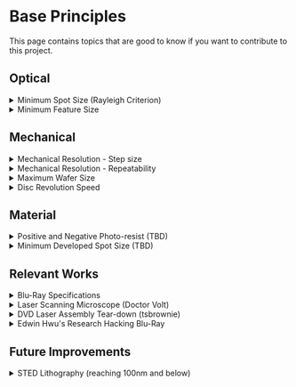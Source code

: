 # Base Principles

This page contains topics that are good to know if you want to contribute to this project.&#x20;

## Optical

<details>

<summary>Minimum Spot Size (Rayleigh Criterion)</summary>

The Rayleigh criterion is a measure of the limit at which two points of light can be distinguished as separate. It states that two points are resolvable when the principal diffraction maximum of one image coincides with the first minimum of the other. In simpler terms, it defines the smallest angular separation at which two light sources appear distinctly separate rather than as a single blurred point. This criterion helps in understanding the resolving power of optical instruments.\
\
When the Rayleigh criterion is expressed in terms of the numerical aperture, the equation becomes:

$$d =\frac{0.61λ }{NA}$$

where:

* d is the minimum resolvable spot size,
* λ\lambda is the wavelength of light,
* NA is the numerical aperture of the lens.

-

    <figure><img src="../../../.gitbook/assets/image (119).png" alt=""><figcaption></figcaption></figure>

For blu-ray the wavelength is 405nm and the NA is 0.85 resulting in a spot size of 290nm.

### Source/Reference

1. Video explanation of resolution in optics (relevant info starts at 27:15 but the entire video is a great introduction to optics)\
   [https://www.youtube.com/watch?v=sTa-Hn\_eisw](https://www.youtube.com/watch?v=sTa-Hn_eisw)

</details>

<details>

<summary>Minimum Feature Size</summary>

The minimum feature size in transistors, often referred to as the "technology node" or "process node," represents the smallest dimension of a transistor on a semiconductor chip. This size is measured in nanometers (nm) and dictates how densely transistors can be packed on a chip, which in turn influences the chip's performance, power consumption, and overall size.

### Transistor sizes through the years (needs to be corrected)

| Year | Node Process | Width (nm) | Length (nm) |
| ---- | ------------ | ---------- | ----------- |
| 1968 | 20,000 nm    | 100 nm     | 20,000 nm   |
| 1971 | 10,000 nm    | 100 nm     | 10,000 nm   |
| 1974 | 6,000 nm     | 100 nm     | 6,000 nm    |
| 1977 | 3,000 nm     | 100 nm     | 3,000 nm    |
| 1981 | 1,500 nm     | 100 nm     | 1,500 nm    |
| 1984 | 1,000 nm     | 100 nm     | 1,000 nm    |
| 1987 | 800 nm       | 100 nm     | 800 nm      |
| 1990 | 600 nm       | 100 nm     | 600 nm      |
| 1993 | 350 nm       | 100 nm     | 350 nm      |
| 1996 | 250 nm       | 100 nm     | 250 nm      |
| 1999 | 180 nm       | 100 nm     | 180 nm      |
| 2001 | 130 nm       | 100 nm     | 130 nm      |
| 2003 | 90 nm        | 100 nm     | 90 nm       |
| 2005 | 65 nm        | 100 nm     | 65 nm       |
| 2007 | 45 nm        | 100 nm     | 45 nm       |
| 2009 | 32 nm        | 100 nm     | 32 nm       |
| 2010 | 28 nm        | 100 nm     | 28 nm       |
| 2012 | 22 nm        | 100 nm     | 22 nm       |
| 2014 | 14 nm        | 100 nm     | 14 nm       |
| 2016 | 10 nm        | 100 nm     | 10 nm       |
| 2018 | 7 nm         | 100 nm     | 7 nm        |
| 2020 | 5 nm         | 100 nm     | 5 nm        |
| 2022 | 3 nm         | 100 nm     | 3 nm        |

</details>

## Mechanical

<details>

<summary>Mechanical Resolution - Step size</summary>

The minimum needed step size can be determined by the perimeter of the writing area and the minimum spot size

$$perimeter ={2 * π * radius}$$

* For the largest radius (58mm) the perimeter is 364mm
* For the smallest radius (23mm) the perimeter is 144mm

From there number of steps is calculated by:

&#x20;$$steps = \frac {perimeter}{min spot size}$$



Assuming a 290nm spot size:

* For the largest radius (58mm) the number of steps is 1.256M
* For the smallest radius (23mm) the number of steps is 498k

![](<../../../.gitbook/assets/image (120).png>)

</details>

<details>

<summary>Mechanical Resolution - Repeatability</summary>

The planned approach for repeatability is closed loop control. Since the blu-ray system works on reading concentric circles each disc will have a pattern written along the ring perimeter that identifies what is the current ring radius. It will also be used to help identify the start position on the perimeter.

![](<../../../.gitbook/assets/image (121).png>)

</details>

<details>

<summary>Maximum Wafer Size</summary>

Since this project plans to use a blu-ray drive, the working area is basically the entire readable area of a disc (including table of contents).&#x20;

* The start of the writing area for a disc is 46mm in diameter or 23mm in radius.
* The end of the writing area for a disc is 116mm in diameter or 58mm in radius.

Therefore the writing radius is about 35mm.

<img src="../../../.gitbook/assets/tc05-fig15.jpg" alt="" data-size="original">



### Maximum Symmetrical Die

5x Symmetrical dies can fit on a disc assuming 30mm x 30mm  (900mm^2)&#x20;

![](<../../../.gitbook/assets/image (122).png>)



### Maximum Asymmetrical Die

4x Asymmetrical dies can fit on a disc assuming 25mm x 50mm ( 1,250mm^2 )

![](<../../../.gitbook/assets/image (123).png>)

</details>

<details>

<summary>Disc Revolution Speed</summary>

To calculate how fast the disc needs to spin we first need to know how fast the spot we need to image is moving. the speed is dependent on how far we are from the center of the disc.&#x20;

&#x20;If we assume a random rotational speed in revolutions per minute (rpm), we can use the following steps to calculate how fast the imaging spot is moving:

1. **Convert rpm to revolutions per nano-second (rpns):**

$$rpns =\frac{rpm }{60*10^{9}}$$

2. **Calculate the linear speed in nano-meters per nano-second (nm/ns):**

$$Linear speed (nm/ns)=radius (nm)×2×π×rpns$$



Assuming the disc is spinning at 500rpm:

* The smallest inner radius of the disc (23mm) is moving at roughly 1.24nm/ns&#x20;
* The largest outer radius of the disc (58mm) is moving at roughly 3.03nm/ns&#x20;

</details>

## Material

<details>

<summary>Positive and Negative Photo-resist (TBD)</summary>



</details>

<details>

<summary>Minimum Developed Spot Size (TBD)</summary>



</details>



## Relevant Works

<details>

<summary>Blu-Ray Specifications</summary>

### White Paper Blu-ray Disc Format General

[http://educypedia.karadimov.info/library/general\_bluraydiscformat-15263.pdf](http://educypedia.karadimov.info/library/general_bluraydiscformat-15263.pdf)

### White Paper Blu-ray Disc Format BD-R

[https://blog.ligos.net/images/The-Reliability-Of-Optical-Disks/BD-R\_physical\_specifications-18326.pdf](https://blog.ligos.net/images/The-Reliability-Of-Optical-Disks/BD-R_physical_specifications-18326.pdf)

### White Paper Blu-ray Disc Format BD-RE

[https://blog.ligos.net/images/The-Reliability-Of-Optical-Disks/White\_Paper\_BD-RE\_5th\_20180216.pdf](https://blog.ligos.net/images/The-Reliability-Of-Optical-Disks/White_Paper_BD-RE_5th_20180216.pdf)

</details>

<details>

<summary>Laser Scanning Microscope (Doctor Volt)</summary>

This is a 3 part video series where Doctor Volt dissects a Blu-ray player to figure out how to make a laser scanning microscope out of it.&#x20;

### PT1. Blu-Ray laser tear-down

[https://www.youtube.com/watch?v=liGuhbFh4IQ](https://www.youtube.com/watch?v=liGuhbFh4IQ)

### PT2. Mechanical Assembly

[https://www.youtube.com/watch?v=Hkialty\_8K4\&t=267s](https://www.youtube.com/watch?v=Hkialty_8K4\&t=267s)

### PT3. SW and Resolution Improvements

[https://www.youtube.com/watch?v=xfuWbnMYOos\&t=72s](https://www.youtube.com/watch?v=xfuWbnMYOos\&t=72s)

</details>

<details>

<summary>DVD Laser Assembly Tear-down (tsbrownie)</summary>

Functional walk through of laser head assembly

[https://www.youtube.com/watch?v=-7IRB7lb9lQ](https://www.youtube.com/watch?v=-7IRB7lb9lQ)

</details>

<details>

<summary>Edwin Hwu's Research Hacking Blu-Ray</summary>

### Hacking Blu-ray for High-Resolution 3D printing

[https://backend.orbit.dtu.dk/ws/files/239879723/SSDM2020\_Abstract\_Edwin.pdf](https://backend.orbit.dtu.dk/ws/files/239879723/SSDM2020_Abstract_Edwin.pdf)

### Hacking Blu-ray for High-Throughput 3D printing

\#Paper

[https://www.spiedigitallibrary.org/conference-proceedings-of-spie/11677/116770A/Hacking-blu-ray-drives-for-high-throughput-3D-printing/10.1117/12.2576491.short](https://www.spiedigitallibrary.org/conference-proceedings-of-spie/11677/116770A/Hacking-blu-ray-drives-for-high-throughput-3D-printing/10.1117/12.2576491.short)

\#Video

[https://www.youtube.com/watch?v=Fw8r5FBaPTI\&t=1281s](https://www.youtube.com/watch?v=Fw8r5FBaPTI\&t=1281s)

</details>



## Future Improvements&#x20;

<details>

<summary> STED Lithography (reaching 100nm and below)</summary>

1. STED Microscopy\
   [https://www.youtube.com/watch?v=1pgpzHao1c0](https://www.youtube.com/watch?v=1pgpzHao1c0)
2. Two-beam OBL utilizes a doughnut-shaped inhibition beam to inhibit the photopolymerization triggered by the writing beam at the doughnut ring leading to reduced feature size and improved resolution \
   [https://www.nature.com/articles/ncomms3061](https://www.nature.com/articles/ncomms3061)
3. Super-resolved critical dimensions in far-field I-line photolithography\
   \
   [https://www.spiedigitallibrary.org/journals/journal-of-micro-nanolithography-mems-and-moems/volume-18/issue-1/013505/Super-resolved-critical-dimensions-in-far-field-I-line-photolithography/10.1117/1.JMM.18.1.013505.short](https://www.spiedigitallibrary.org/journals/journal-of-micro-nanolithography-mems-and-moems/volume-18/issue-1/013505/Super-resolved-critical-dimensions-in-far-field-I-line-photolithography/10.1117/1.JMM.18.1.013505.short)



</details>


